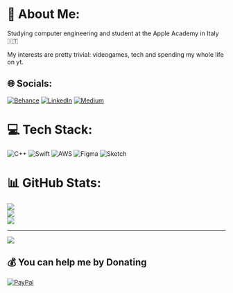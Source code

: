 # 💫 About Me:
Studying computer engineering and student at the Apple Academy in Italy 🇮🇹<br>

My interests are pretty trivial: videogames, tech and spending my whole life on yt.
## 🌐 Socials:
[![Behance](https://img.shields.io/badge/Behance-1769ff?logo=behance&logoColor=white)](https://behance.net/yoddale) [![LinkedIn](https://img.shields.io/badge/LinkedIn-%230077B5.svg?logo=linkedin&logoColor=white)](https://linkedin.com/in/alessio-iodice-4a22131b0) [![Medium](https://img.shields.io/badge/Medium-12100E?logo=medium&logoColor=white)](https://medium.com/@@alessioi) 

# 💻 Tech Stack:
![C++](https://img.shields.io/badge/c++-%2300599C.svg?style=for-the-badge&logo=c%2B%2B&logoColor=white) ![Swift](https://img.shields.io/badge/swift-F54A2A?style=for-the-badge&logo=swift&logoColor=white) ![AWS](https://img.shields.io/badge/AWS-%23FF9900.svg?style=for-the-badge&logo=amazon-aws&logoColor=white) 	![Figma](https://img.shields.io/badge/figma-%23F24E1E.svg?style=for-the-badge&logo=figma&logoColor=white) ![Sketch](https://img.shields.io/badge/Sketch-FFB387?style=for-the-badge&logo=sketch&logoColor=black)
# 📊 GitHub Stats:
![](https://github-readme-stats.vercel.app/api?username=Yoddikko&theme=dark&hide_border=false&include_all_commits=true&count_private=true)<br/>
![](https://github-readme-streak-stats.herokuapp.com/?user=Yoddikko&theme=dark&hide_border=false)<br/>
![](https://github-readme-stats.vercel.app/api/top-langs/?username=Yoddikko&theme=dark&hide_border=false&include_all_commits=true&count_private=true&layout=compact)

---
[![](https://visitcount.itsvg.in/api?id=Yoddikko&icon=3&color=10)](https://visitcount.itsvg.in)

  ## 💰 You can help me by Donating
  [![PayPal](https://img.shields.io/badge/PayPal-00457C?style=for-the-badge&logo=paypal&logoColor=white)](https://paypal.me/yoddk) 

  
<!-- Proudly created with GPRM ( https://gprm.itsvg.in ) -->
